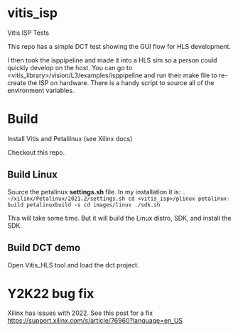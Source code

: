 # vitis_isp
Vitis ISP Tests

This repo has a simple DCT test showing the GUI flow for HLS development.

I then took the isppipeline and made it into a HLS sim so a person could
quickly develop on the host. You can go to <vitis_library>/vision/L3/examples/isppipeline
and run their make file to re-create the ISP on hardware. There is a handy
script to source all of the environment variables.

# Build
Install Vitis and Petalilnux (see Xilinx docs)

Checkout this repo.

## Build Linux
Source the petalinux **settings.sh** file. In my installation it is:
`
. ~/xilinx/Petalinux/2021.2/settings.sh
cd <vitis_isp>/plinux
petalinux-build
petalinuxbuild -s
cd images/linux
./sdk.sh
`

This will take some time. But it will build the Linux distro, SDK, and install the SDK.

## Build DCT demo
Open Vitis_HLS tool and load the dct project.


# Y2K22 bug fix
Xilinx has issues with 2022. See this post for a fix
https://support.xilinx.com/s/article/76960?language=en_US


